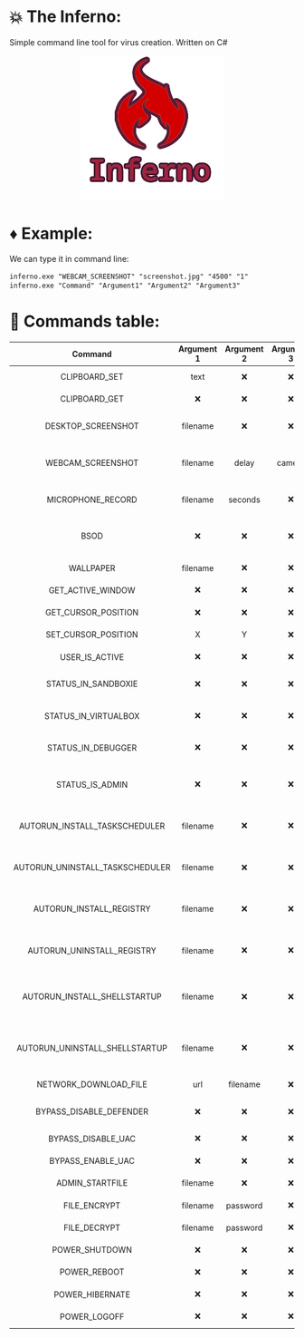 # :boom: The Inferno:
Simple command line tool for virus creation. Written on C#

<p align="center">
  <img src="logo.png"/>
</p>


# :diamonds: Example:
We can type it in command line:  
``` batch
inferno.exe "WEBCAM_SCREENSHOT" "screenshot.jpg" "4500" "1"
inferno.exe "Command" "Argument1" "Argument2" "Argument3"
```  

# :book: Commands table:
| Command                           | Argument 1  | Argument 2  | Argument 3  | Description                       |
|:---------------------------------:|:-----------:|:-----------:|:-----------:|:---------------------------------:|
| CLIPBOARD_SET                     |    text     |    :x:      |     :x:     | Set text to clipboard             |
| CLIPBOARD_GET                     |    :x:      |    :x:      |     :x:     | Get text from clipboard           |
| DESKTOP_SCREENSHOT                |    filename |    :x:      |     :x:     | Create screenshot of desktop      |
| WEBCAM_SCREENSHOT                 |    filename |    delay    |     camera  | Create screenshot from webcamera  |
| MICROPHONE_RECORD                 |    filename |    seconds  |     :x:     | Record audio from microphone      |
| BSOD                              |    :x:      |    :x:      |     :x:     | Make windows screen of death      |
| WALLPAPER                         |    filename |    :x:      |     :x:     | Set image as wallpaper            |
| GET_ACTIVE_WINDOW                 |    :x:      |    :x:      |     :x:     | Get title of active window        |
| GET_CURSOR_POSITION               |    :x:      |    :x:      |     :x:     | Get cursor position (x, y)        |
| SET_CURSOR_POSITION               |     X       |     Y       |     :x:     | Set cursor position (x, y)        |
| USER_IS_ACTIVE                    |    :x:      |    :x:      |     :x:     | Check if user is active           |
| STATUS_IN_SANDBOXIE               |    :x:      |    :x:      |     :x:     | Check if program in SandBoxie     |
| STATUS_IN_VIRTUALBOX              |    :x:      |    :x:      |     :x:     | Check if program in VirtualBox    |
| STATUS_IN_DEBUGGER                |    :x:      |    :x:      |     :x:     | Check if program in Debugger      |
| STATUS_IS_ADMIN                   |    :x:      |    :x:      |     :x:     | Check if program running as admin |
| AUTORUN_INSTALL_TASKSCHEDULER     |    filename |    :x:      |     :x:     | Add file to startup. Method with TaskScheduler |
| AUTORUN_UNINSTALL_TASKSCHEDULER   |    filename |    :x:      |     :x:     | Remove file from startup. Method with TaskScheduler |
| AUTORUN_INSTALL_REGISTRY          |    filename |    :x:      |     :x:     | Add file to startup. Method with Registry |
| AUTORUN_UNINSTALL_REGISTRY        |    filename |    :x:      |     :x:     | Remove file from startup. Method with Registry |
| AUTORUN_INSTALL_SHELLSTARTUP      |    filename |    :x:      |     :x:     | Add file to startup. Method with startup directory |
| AUTORUN_UNINSTALL_SHELLSTARTUP    |    filename |    :x:      |     :x:     | Remove file from startup. Method with startup directory |
| NETWORK_DOWNLOAD_FILE             |    url      |    filename |     :x:     | Download file and save.  |
| BYPASS_DISABLE_DEFENDER           |    :x:      |    :x:      |     :x:     | Disable Windows Defender |
| BYPASS_DISABLE_UAC                |    :x:      |    :x:      |     :x:     | Disable Windows UAC      |
| BYPASS_ENABLE_UAC                 |    :x:      |    :x:      |     :x:     | Enable  Windows UAC      |
| ADMIN_STARTFILE                   |    filename |    :x:      |     :x:     | Start file as admin      |
| FILE_ENCRYPT                      |    filename |    password |     :x:     | Encrypt file with key    |
| FILE_DECRYPT                      |    filename |    password |     :x:     | Decrypt file with key    |
| POWER_SHUTDOWN                    |    :x:      |    :x:      |     :x:     | Power off computer       |
| POWER_REBOOT                      |    :x:      |    :x:      |     :x:     | Restart computer         |
| POWER_HIBERNATE                   |    :x:      |    :x:      |     :x:     | Hibernate computer       |
| POWER_LOGOFF                      |    :x:      |    :x:      |     :x:     | Logoff computer          |
